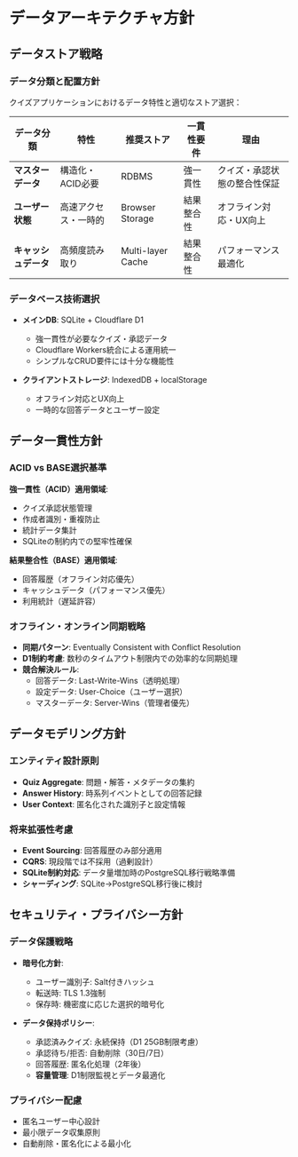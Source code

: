# データアーキテクチャ方針

## データストア戦略

### データ分類と配置方針

クイズアプリケーションにおけるデータ特性と適切なストア選択：

| データ分類 | 特性 | 推奨ストア | 一貫性要件 | 理由 |
|-----------|------|-----------|-----------|------|
| **マスターデータ** | 構造化・ACID必要 | RDBMS | 強一貫性 | クイズ・承認状態の整合性保証 |
| **ユーザー状態** | 高速アクセス・一時的 | Browser Storage | 結果整合性 | オフライン対応・UX向上 |
| **キャッシュデータ** | 高頻度読み取り | Multi-layer Cache | 結果整合性 | パフォーマンス最適化 |

### データベース技術選択

- **メインDB**: SQLite + Cloudflare D1
  - 強一貫性が必要なクイズ・承認データ
  - Cloudflare Workers統合による運用統一
  - シンプルなCRUD要件には十分な機能性

- **クライアントストレージ**: IndexedDB + localStorage
  - オフライン対応とUX向上
  - 一時的な回答データとユーザー設定

## データ一貫性方針

### ACID vs BASE選択基準

**強一貫性（ACID）適用領域**:
- クイズ承認状態管理
- 作成者識別・重複防止  
- 統計データ集計
- SQLiteの制約内での堅牢性確保

**結果整合性（BASE）適用領域**:
- 回答履歴（オフライン対応優先）
- キャッシュデータ（パフォーマンス優先）
- 利用統計（遅延許容）

### オフライン・オンライン同期戦略

- **同期パターン**: Eventually Consistent with Conflict Resolution
- **D1制約考慮**: 数秒のタイムアウト制限内での効率的な同期処理
- **競合解決ルール**:
  - 回答データ: Last-Write-Wins（透明処理）
  - 設定データ: User-Choice（ユーザー選択）
  - マスターデータ: Server-Wins（管理者優先）

## データモデリング方針

### エンティティ設計原則

- **Quiz Aggregate**: 問題・解答・メタデータの集約
- **Answer History**: 時系列イベントとしての回答記録
- **User Context**: 匿名化された識別子と設定情報

### 将来拡張性考慮

- **Event Sourcing**: 回答履歴のみ部分適用
- **CQRS**: 現段階では不採用（過剰設計）
- **SQLite制約対応**: データ量増加時のPostgreSQL移行戦略準備
- **シャーディング**: SQLite→PostgreSQL移行後に検討

## セキュリティ・プライバシー方針

### データ保護戦略

- **暗号化方針**:
  - ユーザー識別子: Salt付きハッシュ
  - 転送時: TLS 1.3強制
  - 保存時: 機密度に応じた選択的暗号化

- **データ保持ポリシー**:
  - 承認済みクイズ: 永続保持（D1 25GB制限考慮）
  - 承認待ち/拒否: 自動削除（30日/7日）
  - 回答履歴: 匿名化処理（2年後）
  - **容量管理**: D1制限監視とデータ最適化

### プライバシー配慮

- 匿名ユーザー中心設計
- 最小限データ収集原則
- 自動削除・匿名化による最小化